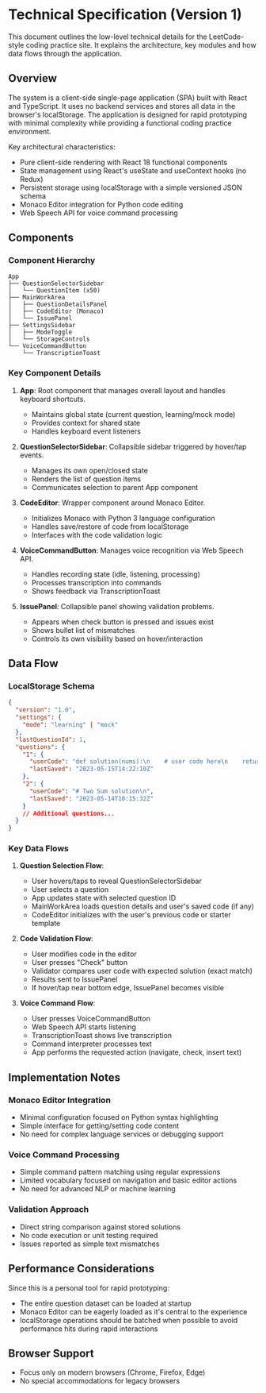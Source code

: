 # Technical Specification (Version 1)

This document outlines the low-level technical details for the LeetCode-style coding practice site. It explains the architecture, key modules and how data flows through the application.

## Overview

The system is a client-side single-page application (SPA) built with React and TypeScript. It uses no backend services and stores all data in the browser's localStorage. The application is designed for rapid prototyping with minimal complexity while providing a functional coding practice environment.

Key architectural characteristics:
- Pure client-side rendering with React 18 functional components
- State management using React's useState and useContext hooks (no Redux)
- Persistent storage using localStorage with a simple versioned JSON schema
- Monaco Editor integration for Python code editing
- Web Speech API for voice command processing

## Components

### Component Hierarchy
```
App
├── QuestionSelectorSidebar
│   └── QuestionItem (x50)
├── MainWorkArea
│   ├── QuestionDetailsPanel
│   ├── CodeEditor (Monaco)
│   └── IssuePanel
├── SettingsSidebar
│   ├── ModeToggle
│   └── StorageControls
└── VoiceCommandButton
    └── TranscriptionToast
```

### Key Component Details

1. **App**: Root component that manages overall layout and handles keyboard shortcuts.
   - Maintains global state (current question, learning/mock mode)
   - Provides context for shared state
   - Handles keyboard event listeners

2. **QuestionSelectorSidebar**: Collapsible sidebar triggered by hover/tap events.
   - Manages its own open/closed state
   - Renders the list of question items
   - Communicates selection to parent App component

3. **CodeEditor**: Wrapper component around Monaco Editor.
   - Initializes Monaco with Python 3 language configuration
   - Handles save/restore of code from localStorage
   - Interfaces with the code validation logic

4. **VoiceCommandButton**: Manages voice recognition via Web Speech API.
   - Handles recording state (idle, listening, processing)
   - Processes transcription into commands
   - Shows feedback via TranscriptionToast

5. **IssuePanel**: Collapsible panel showing validation problems.
   - Appears when check button is pressed and issues exist
   - Shows bullet list of mismatches
   - Controls its own visibility based on hover/interaction

## Data Flow

### LocalStorage Schema
```json
{
  "version": "1.0",
  "settings": {
    "mode": "learning" | "mock"
  },
  "lastQuestionId": 1,
  "questions": {
    "1": {
      "userCode": "def solution(nums):\n    # user code here\n    return sorted(nums)",
      "lastSaved": "2023-05-15T14:22:10Z"
    },
    "2": {
      "userCode": "# Two Sum solution\n",
      "lastSaved": "2023-05-14T10:15:32Z"
    }
    // Additional questions...
  }
}
```

### Key Data Flows

1. **Question Selection Flow**:
   - User hovers/taps to reveal QuestionSelectorSidebar
   - User selects a question
   - App updates state with selected question ID
   - MainWorkArea loads question details and user's saved code (if any)
   - CodeEditor initializes with the user's previous code or starter template

2. **Code Validation Flow**:
   - User modifies code in the editor
   - User presses "Check" button
   - Validator compares user code with expected solution (exact match)
   - Results sent to IssuePanel
   - If hover/tap near bottom edge, IssuePanel becomes visible

3. **Voice Command Flow**:
   - User presses VoiceCommandButton
   - Web Speech API starts listening
   - TranscriptionToast shows live transcription
   - Command interpreter processes text
   - App performs the requested action (navigate, check, insert text)

## Implementation Notes

### Monaco Editor Integration
- Minimal configuration focused on Python syntax highlighting
- Simple interface for getting/setting code content
- No need for complex language services or debugging support

### Voice Command Processing
- Simple command pattern matching using regular expressions
- Limited vocabulary focused on navigation and basic editor actions
- No need for advanced NLP or machine learning

### Validation Approach
- Direct string comparison against stored solutions
- No code execution or unit testing required
- Issues reported as simple text mismatches

## Performance Considerations

Since this is a personal tool for rapid prototyping:
- The entire question dataset can be loaded at startup
- Monaco Editor can be eagerly loaded as it's central to the experience
- localStorage operations should be batched when possible to avoid performance hits during rapid interactions

## Browser Support
- Focus only on modern browsers (Chrome, Firefox, Edge)
- No special accommodations for legacy browsers
